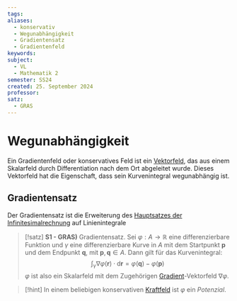 ```yaml
---
tags: 
aliases:
  - konservativ
  - Wegunabhängigkeit
  - Gradientensatz
  - Gradientenfeld
keywords: 
subject:
  - VL
  - Mathematik 2
semester: SS24
created: 25. September 2024
professor: 
satz:
  - GRAS
---
```

 

# Wegunabhängigkeit

Ein Gradientenfeld oder konservatives Feld ist ein [Vektorfeld](../../Elektrotechnik/Vektorfeld.md), das aus einem Skalarfeld durch Differentiation nach dem Ort abgeleitet wurde. Dieses Vektorfeld hat die Eigenschaft, dass sein Kurvenintegral wegunabhängig ist.

## Gradientensatz

Der Gradientensatz ist die Erweiterung des [Hauptsatzes der Infinitesimalrechnung](Hauptsatz%20der%20Infinitesimalrechnung.md) auf Linienintegrale 

> [!satz] **S1 - GRAS)** Gradientensatz.
> Sei $\varphi:A\to \mathbb{R}$ eine differenzierbare Funktion und $\gamma$ eine differenzierbare Kurve in $A$ mit dem Startpunkt $\mathbf{p}$ und dem Endpunkt $\mathbf{q}$, mit $\mathbf{p},\mathbf{q} \in A$. Dann gilt für das Kurvenintegral:
> $$
> \int_\gamma \nabla \varphi(\mathbf{r}) \cdot \mathrm{d} \mathbf{r}=\varphi(\mathbf{q})-\varphi(\mathbf{p})
> $$
> $\varphi$ ist also ein Skalarfeld mit dem Zugehörigen [Gradient](Gradient.md)-Vektorfeld $\nabla \varphi$.
> 

> [!hint] In einem beliebigen konservativen [Kraftfeld](../../Physik/{MOC}%20Kräfte.md) ist $\varphi$ ein *Potenzial*.
